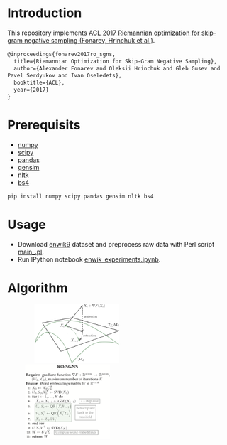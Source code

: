 # Introduction

This repository implements [ACL 2017 Riemannian optimization for skip-gram negative sampling (Fonarev, Hrinchuk et al.)](https://arxiv.org/pdf/1704.08059.pdf).
```
@inproceedings{fonarev2017ro_sgns,
  title={Riemannian Optimization for Skip-Gram Negative Sampling},
  author={Alexander Fonarev and Oleksii Hrinchuk and Gleb Gusev and Pavel Serdyukov and Ivan Oseledets},
  booktitle={ACL},
  year={2017}
}
```

# Prerequisits

- [numpy](http://www.numpy.org)
- [scipy](https://www.scipy.org)
- [pandas](https://pandas.pydata.org)
- [gensim](https://radimrehurek.com/gensim/)
- [nltk](https://www.nltk.org)
- [bs4](https://www.crummy.com/software/BeautifulSoup/bs4/doc/)

```
pip install numpy scipy pandas gensim nltk bs4 
```

# Usage

- Download [enwik9](http://mattmahoney.net/dc/enwik9.zip) dataset and preprocess raw data with Perl script [main_.pl](main_.pl). 
- Run IPython notebook [enwik_experiments.ipynb](enwik_experiments.ipynb).

# Algorithm

<figure>
<div>
<img src="/img/ro.png" width="45%" hspace="5%">

<img src="/img/algorithm.png" width="45%">
</div>
</figure>
